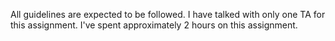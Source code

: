 All guidelines are expected to be followed. 
I have talked with only one TA for this assignment.
I've spent approximately 2 hours on this assignment.

